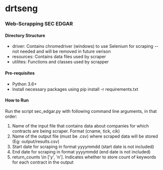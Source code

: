 # drtseng
### Web-Scrapping SEC EDGAR
#### Directory Structure
* driver: Contains chromedriver (windows) to use Selenium for scraping -- not needed and will be removed in future verison
* resources: Contains data files used by scraper
* utilites: Functions and classes used by scrapper

#### Pre-requisites
* Python 3.6+
* Install necessary packages using pip install -r requirements.txt

#### How to Run
Run the script sec_edgar.py with following command line arguments, in that order:
1. Name of the input file that contains data about companies for which contracts are being scraper. Format (cname, tick, cik)
2. Name of the output file (must be .csv) where scraped data will be stored (Eg: output/results.csv)
3. Start date for scraping in format yyyymmdd (start date is not included)
4. End date for scraping in format yyyymmdd (end date is not included)
5. return_counts \in ['y', 'n']. Indicates whether to store count of keywords for each contract in the output
